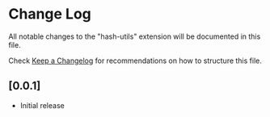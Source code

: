 # Change Log

All notable changes to the "hash-utils" extension will be documented in this file.

Check [Keep a Changelog](http://keepachangelog.com/) for recommendations on how to structure this file.

## [0.0.1]

- Initial release